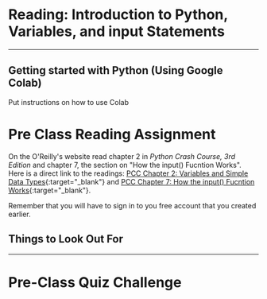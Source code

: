 #  Reading: Introduction to Python, Variables, and input Statements

---

## Getting started with Python (Using Google Colab)

Put instructions on how to use Colab

# Pre Class Reading Assignment

On the O'Reilly's website read chapter 2 in _Python Crash Course, 3rd Edition_  and chapter 7, the section on "How the input() Fucntion Works". 
</br>Here is a direct link to the readings: [PCC Chapter 2: Variables and Simple Data Types](https://learning.oreilly.com/library/view/python-crash-course/9781098156664/c02.xhtml){:target="_blank"} and [PCC Chapter 7: How the input() Fucntion Works](https://learning.oreilly.com/library/view/python-crash-course/9781098156664/c07.xhtml#h1-502703c07-0001){:target="_blank"}.

Remember that you will have to sign in to you free account that you created earlier.

## Things to Look Out For



---

# Pre-Class Quiz Challenge

